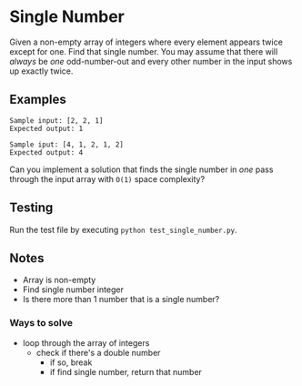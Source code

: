 # Single Number

Given a non-empty array of integers where every element appears twice except for one. Find that single number. You may assume that there will _always_ be _one_ odd-number-out and every other number in the input shows up exactly twice.

## Examples

```
Sample input: [2, 2, 1]
Expected output: 1
```

```
Sample iput: [4, 1, 2, 1, 2]
Expected output: 4
```

Can you implement a solution that finds the single number in _one_ pass through the input array with `O(1)` space complexity?

## Testing

Run the test file by executing `python test_single_number.py`.

## Notes

- Array is non-empty
- Find single number integer
- Is there more than 1 number that is a single number?

### Ways to solve

- loop through the array of integers
  - check if there's a double number
    - if so, break
    - if find single number, return that number
